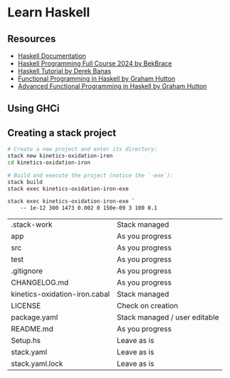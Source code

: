 # Learn Haskell

## Resources

- [Haskell Documentation](https://www.haskell.org/documentation/)
- [Haskell Programming Full Course 2024 by BekBrace](https://www.youtube.com/watch?v=TklkNLihQ_A)
- [Haskell Tutorial by Derek Banas](https://www.youtube.com/watch?v=02_H3LjqMr8)
- [Functional Programming in Haskell by Graham Hutton](https://www.youtube.com/playlist?list=PLF1Z-APd9zK7usPMx3LGMZEHrECUGodd3)
- [Advanced Functional Programming in Haskell by Graham Hutton](https://www.youtube.com/playlist?list=PLF1Z-APd9zK5uFc8FKr_di9bfsYv8-lbc)

## Using GHCi

## Creating a stack project

```bash
# Create a new project and enter its directory:
stack new kinetics-oxidation-iron
cd kinetics-oxidation-iron

# Build and execute the project (notice the `-exe`):
stack build
stack exec kinetics-oxidation-iron-exe
```

```bash
stack exec kinetics-oxidation-iron-exe `
    -- 1e-12 300 1473 0.002 0 150e-09 3 100 0.1
```

| | |
|---|---|
| .stack-work                   | Stack managed
| app                           | As you progress
| src                           | As you progress
| test                          | As you progress
| .gitignore                    | As you progress
| CHANGELOG.md                  | As you progress
| kinetics-oxidation-iron.cabal | Stack managed
| LICENSE                       | Check on creation
| package.yaml                  | Stack managed / user editable
| README.md                     | As you progress
| Setup.hs                      | Leave as is
| stack.yaml                    | Leave as is
| stack.yaml.lock               | Leave as is
